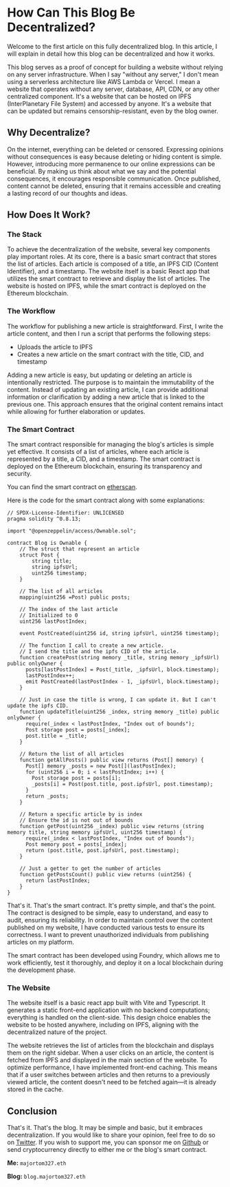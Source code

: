 # How Can This Blog Be Decentralized?

Welcome to the first article on this fully decentralized blog. In this article, I will explain in detail how this blog can be decentralized and how it works.

This blog serves as a proof of concept for building a website without relying on any server infrastructure. When I say "without any server," I don't mean using a serverless architecture like AWS Lambda or Vercel. I mean a website that operates without any server, database, API, CDN, or any other centralized component. It's a website that can be hosted on IPFS (InterPlanetary File System) and accessed by anyone. It's a website that can be updated but remains censorship-resistant, even by the blog owner.

## Why Decentralize?

On the internet, everything can be deleted or censored. Expressing opinions without consequences is easy because deleting or hiding content is simple. However, introducing more permanence to our online expressions can be beneficial. By making us think about what we say and the potential consequences, it encourages responsible communication. Once published, content cannot be deleted, ensuring that it remains accessible and creating a lasting record of our thoughts and ideas.

## How Does It Work?

### The Stack

To achieve the decentralization of the website, several key components play important roles. At its core, there is a basic smart contract that stores the list of articles. Each article is composed of a title, an IPFS CID (Content Identifier), and a timestamp. The website itself is a basic React app that utilizes the smart contract to retrieve and display the list of articles. The website is hosted on IPFS, while the smart contract is deployed on the Ethereum blockchain.

### The Workflow

The workflow for publishing a new article is straightforward. First, I write the article content, and then I run a script that performs the following steps:

- Uploads the article to IPFS
- Creates a new article on the smart contract with the title, CID, and timestamp

Adding a new article is easy, but updating or deleting an article is intentionally restricted. The purpose is to maintain the immutability of the content. Instead of updating an existing article, I can provide additional information or clarification by adding a new article that is linked to the previous one. This approach ensures that the original content remains intact while allowing for further elaboration or updates.

### The Smart Contract

The smart contract responsible for managing the blog's articles is simple yet effective. It consists of a list of articles, where each article is represented by a title, a CID, and a timestamp. The smart contract is deployed on the Ethereum blockchain, ensuring its transparency and security.

You can find the smart contract on [etherscan](https://etherscan.io/contract/{contract_address}#code).

Here is the code for the smart contract along with some explanations:

```solidity
// SPDX-License-Identifier: UNLICENSED
pragma solidity ^0.8.13;

import "@openzeppelin/access/Ownable.sol";

contract Blog is Ownable {
    // The struct that represent an article
    struct Post {
        string title;
        string ipfsUrl;
        uint256 timestamp;
    }

    // The list of all articles
    mapping(uint256 =Post) public posts;

    // The index of the last article
    // Initialized to 0
    uint256 lastPostIndex;

    event PostCreated(uint256 id, string ipfsUrl, uint256 timestamp);

    // The function I call to create a new article.
    // I send the title and the ipfs CID of the article.
    function createPost(string memory _title, string memory _ipfsUrl) public onlyOwner {
      posts[lastPostIndex] = Post(_title, _ipfsUrl, block.timestamp);
      lastPostIndex++;
      emit PostCreated(lastPostIndex - 1, _ipfsUrl, block.timestamp);
    }

    // Just in case the title is wrong, I can update it. But I can't update the ipfs CID.
    function updateTitle(uint256 _index, string memory _title) public onlyOwner {
      require(_index < lastPostIndex, "Index out of bounds");
      Post storage post = posts[_index];
      post.title = _title;
    }

    // Return the list of all articles
    function getAllPosts() public view returns (Post[] memory) {
      Post[] memory _posts = new Post[](lastPostIndex);
      for (uint256 i = 0; i < lastPostIndex; i++) {
        Post storage post = posts[i];
        _posts[i] = Post(post.title, post.ipfsUrl, post.timestamp);
      }
      return _posts;
    }

    // Return a specific article by is index
    // Ensure the id is not out of bounds
    function getPost(uint256 _index) public view returns (string memory title, string memory ipfsUrl, uint256 timestamp) {
      require(_index < lastPostIndex, "Index out of bounds");
      Post memory post = posts[_index];
      return (post.title, post.ipfsUrl, post.timestamp);
    }

    // Just a getter to get the number of articles
    function getPostsCount() public view returns (uint256) {
      return lastPostIndex;
    }
}
```

That's it. That's the smart contract. It's pretty simple, and that's the point. The contract is designed to be simple, easy to understand, and easy to audit, ensuring its reliability. In order to maintain control over the content published on my website, I have conducted various tests to ensure its correctness. I want to prevent unauthorized individuals from publishing articles on my platform.

The smart contract has been developed using Foundry, which allows me to work efficiently, test it thoroughly, and deploy it on a local blockchain during the development phase.

### The Website

The website itself is a basic react app built with Vite and Typescript. It generates a static front-end application with no backend computations; everything is handled on the client-side. This design choice enables the website to be hosted anywhere, including on IPFS, aligning with the decentralized nature of the project.

The website retrieves the list of articles from the blockchain and displays them on the right sidebar. When a user clicks on an article, the content is fetched from IPFS and displayed in the main section of the website. To optimize performance, I have implemented front-end caching. This means that if a user switches between articles and then returns to a previously viewed article, the content doesn't need to be fetched again—it is already stored in the cache.

## Conclusion

That's it. That's the blog. It may be simple and basic, but it embraces decentralization. If you would like to share your opinion, feel free to do so on [Twitter](https://twitter.com/majortom327). If you wish to support me, you can sponsor me on [Github](https://github.com/majortom327) or send cryptocurrency directly to either me or the blog's smart contract.

**Me:** `majortom327.eth`

**Blog:** `blog.majortom327.eth`
